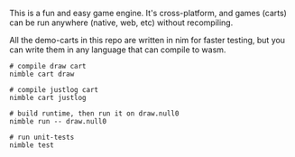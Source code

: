 This is a fun and easy game engine. It's cross-platform, and games (carts) can be run anywhere (native, web, etc) without recompiling.

All the demo-carts in this repo are written in nim for faster testing, but you can write them in any language that can compile to wasm.


```
# compile draw cart
nimble cart draw

# compile justlog cart
nimble cart justlog

# build runtime, then run it on draw.null0
nimble run -- draw.null0

# run unit-tests
nimble test
```